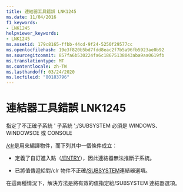 ```yaml
---
title: 連結器工具錯誤 LNK1245
ms.date: 11/04/2016
f1_keywords:
- LNK1245
helpviewer_keywords:
- LNK1245
ms.assetid: 179c8165-ffbb-44cd-9f24-5250f29577cc
ms.openlocfilehash: 19e3f820b5bd7fdd8eac2f7b5a96fb5923ae0b92
ms.sourcegitcommit: 857fa6b530224fa6c18675138043aba9aa0619fb
ms.translationtype: MT
ms.contentlocale: zh-TW
ms.lasthandoff: 03/24/2020
ms.locfileid: "80183796"
---
```

# <a name="linker-tools-error-lnk1245"></a>連結器工具錯誤 LNK1245

指定了不正確子系統 ' 子系統 ';/SUBSYSTEM 必須是 WINDOWS、WINDOWSCE 或 CONSOLE

[/clr](../../build/reference/clr-common-language-runtime-compilation.md)是用來編譯物件，而下列其中一個條件成立：

- 定義了自訂進入點（[/ENTRY](../../build/reference/entry-entry-point-symbol.md)），因此連結器無法推斷子系統。

- 已將值傳遞給對/clr 物件不正確[/SUBSYSTEM](../../build/reference/subsystem-specify-subsystem.md)連結器選項。

在這兩種情況下，解決方法是將有效的值指定給/SUBSYSTEM 連結器選項。
